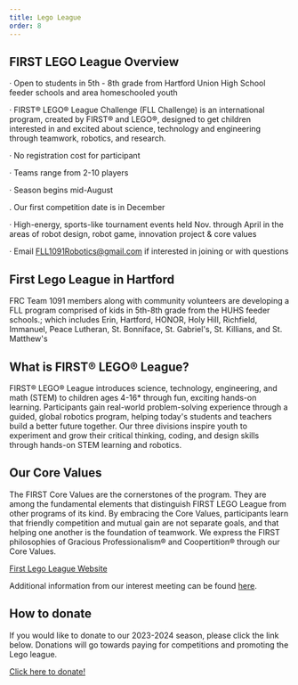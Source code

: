 ```yaml
---
title: Lego League
order: 8
---
```

## FIRST LEGO League Overview
· Open to students in 5th - 8th grade from Hartford Union High School feeder schools and area homeschooled youth

· FIRST® LEGO® League Challenge (FLL Challenge) is an international program, created by FIRST® and LEGO®, designed to get children interested in and excited about science, technology and engineering through teamwork, robotics, and research.

· No registration cost for participant

· Teams range from 2-10 players

· Season begins mid-August

. Our first competition date is in December

· High-energy, sports-like tournament events held Nov. through April in the areas of robot design, robot game, innovation project & core values

· Email [FLL1091Robotics@gmail.com](mailto:FLL1091Robotics@gmail.com) if interested in joining or with questions

## First Lego League in Hartford
FRC Team 1091 members along with community volunteers are developing a FLL program comprised of kids
in 5th-8th grade from the HUHS feeder schools.; which includes Erin, Hartford, HONOR, Holy Hill, 
Richfield, Immanuel, Peace Lutheran, St. Bonniface, St. Gabriel's, St. Killians, and St. Matthew's

## What is FIRST® LEGO® League?
FIRST® LEGO® League introduces science, technology, engineering, and math (STEM) to children ages 4-16* 
through fun, exciting hands-on learning. Participants gain real-world problem-solving experience through a 
guided, global robotics program, helping today's students and teachers build a better future together. 
Our three divisions inspire youth to experiment and grow their critical thinking, coding, and design skills 
through hands-on STEM learning and robotics.

## Our Core Values
The FIRST Core Values are the cornerstones of the program. They are among the fundamental elements that 
distinguish FIRST LEGO League from other programs of its kind. By embracing the Core Values, participants 
learn that friendly competition and mutual gain are not separate goals, and that helping one another is the 
foundation of teamwork. We express the FIRST philosophies of Gracious Professionalism® and Coopertition® 
through our Core Values.

[First Lego League Website](https://www.firstlegoleague.org/)

Additional information from our interest meeting can be found [here](files/FLLinfomeeting.pdf).

## How to donate
If you would like to donate to our 2023-2024 season, please click the link below. Donations will go towards paying for competitions and promoting the Lego league.

[Click here to donate!](https://account.venmo.com/u/Oriole-Ascent-FLL1091)


